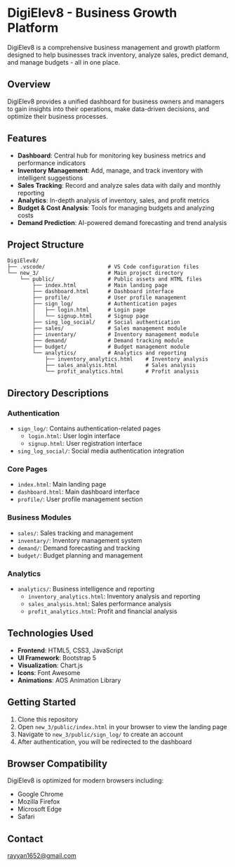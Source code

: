 # DigiElev8 - Business Growth Platform

DigiElev8 is a comprehensive business management and growth platform designed to help businesses track inventory, analyze sales, predict demand, and manage budgets - all in one place.

## Overview

DigiElev8 provides a unified dashboard for business owners and managers to gain insights into their operations, make data-driven decisions, and optimize their business processes.

## Features

- **Dashboard**: Central hub for monitoring key business metrics and performance indicators
- **Inventory Management**: Add, manage, and track inventory with intelligent suggestions
- **Sales Tracking**: Record and analyze sales data with daily and monthly reporting
- **Analytics**: In-depth analysis of inventory, sales, and profit metrics
- **Budget & Cost Analysis**: Tools for managing budgets and analyzing costs
- **Demand Prediction**: AI-powered demand forecasting and trend analysis

## Project Structure

```
DigiElev8/
├── .vscode/                    # VS Code configuration files
└── new_3/                      # Main project directory
    └── public/                 # Public assets and HTML files
        ├── index.html          # Main landing page
        ├── dashboard.html      # Dashboard interface
        ├── profile/            # User profile management
        ├── sign_log/           # Authentication pages
        │   ├── login.html      # Login page
        │   └── signup.html     # Signup page
        ├── sing_log_social/    # Social authentication
        ├── sales/              # Sales management module
        ├── inventary/          # Inventory management module
        ├── demand/             # Demand tracking module
        ├── budget/             # Budget management module
        └── analytics/          # Analytics and reporting
            ├── inventory_analytics.html    # Inventory analysis
            ├── sales_analysis.html         # Sales analysis
            └── profit_analytics.html       # Profit analysis
```

## Directory Descriptions

### Authentication
- `sign_log/`: Contains authentication-related pages
  - `login.html`: User login interface
  - `signup.html`: User registration interface
- `sing_log_social/`: Social media authentication integration

### Core Pages
- `index.html`: Main landing page
- `dashboard.html`: Main dashboard interface
- `profile/`: User profile management section

### Business Modules
- `sales/`: Sales tracking and management
- `inventary/`: Inventory management system
- `demand/`: Demand forecasting and tracking
- `budget/`: Budget planning and management

### Analytics
- `analytics/`: Business intelligence and reporting
  - `inventory_analytics.html`: Inventory analysis and reporting
  - `sales_analysis.html`: Sales performance analysis
  - `profit_analytics.html`: Profit and financial analysis



## Technologies Used

- **Frontend**: HTML5, CSS3, JavaScript
- **UI Framework**: Bootstrap 5
- **Visualization**: Chart.js
- **Icons**: Font Awesome
- **Animations**: AOS Animation Library

## Getting Started

1. Clone this repository
2. Open `new_3/public/index.html` in your browser to view the landing page
3. Navigate to `new_3/public/sign_log/` to create an account
4. After authentication, you will be redirected to the dashboard

## Browser Compatibility

DigiElev8 is optimized for modern browsers including:
- Google Chrome
- Mozilla Firefox
- Microsoft Edge
- Safari



## Contact

rayyan1652@gmail.com
